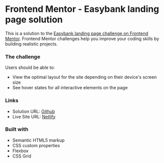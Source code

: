 # Frontend Mentor - Easybank landing page solution

This is a solution to the [Easybank landing page challenge on Frontend Mentor](https://www.frontendmentor.io/challenges/easybank-landing-page-WaUhkoDN). Frontend Mentor challenges help you improve your coding skills by building realistic projects.

### The challenge

Users should be able to:

-   View the optimal layout for the site depending on their device's screen size
-   See hover states for all interactive elements on the page

### Links

-   Solution URL: [Github](https://github.com/adram3l3ch/Easybank-Landing-Page)
-   Live Site URL: [Netlify](https://adramelech-easybank-landing-page.netlify.app/)

### Built with

-   Semantic HTML5 markup
-   CSS custom properties
-   Flexbox
-   CSS Grid
